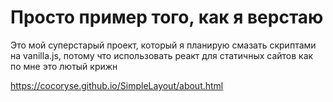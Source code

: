 # Просто пример того, как я верстаю 

Это мой суперстарый проект, который я планирую смазать скриптами на vanilla.js, потому что использовать реакт для статичных сайтов как по мне это лютый крижн 

https://cocoryse.github.io/SimpleLayout/about.html
